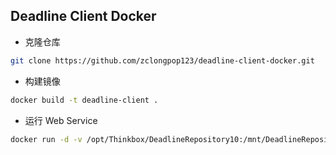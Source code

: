 Deadline Client Docker
--
 - 克隆仓库
```bash
git clone https://github.com/zclongpop123/deadline-client-docker.git
```
- 构建镜像
```bash
docker build -t deadline-client .
```
- 运行 Web Service
```bash
docker run -d -v /opt/Thinkbox/DeadlineRepository10:/mnt/DeadlineRepository10 -p 8081:8081 deadline-client ./deadlinewebservice
```
